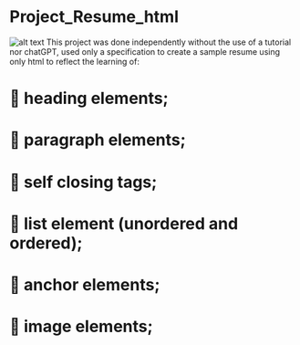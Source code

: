 # Project_Resume_html

![alt text](imageReadm.png)
This project was done independently without the use of a tutorial nor chatGPT, used only a specification to create a sample resume using only html to reflect the learning of:

# 📝 heading elements;

# 📝 paragraph elements;

# 📝 self closing tags;

# 📝 list element (unordered and ordered);

# 📝 anchor elements;

# 📝 image elements;
